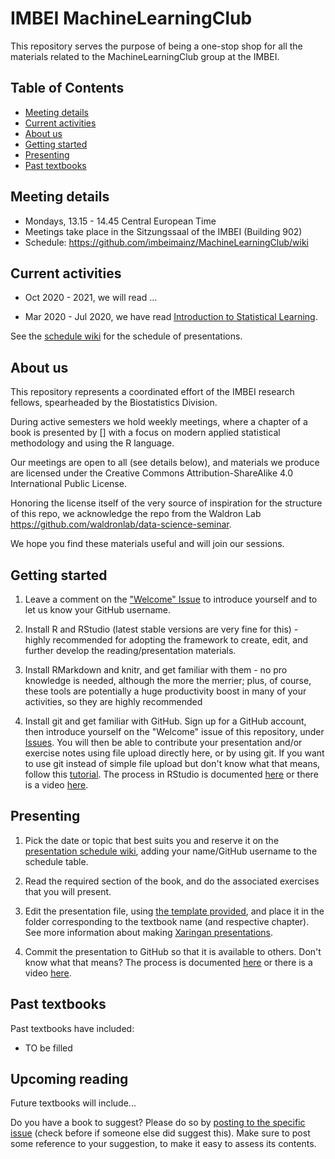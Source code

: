 
# IMBEI MachineLearningClub

This repository serves the purpose of being a one-stop shop for all the materials related to the MachineLearningClub group at the IMBEI.

## Table of Contents

- [Meeting details](#meeting-details)
- [Current activities](#current-activities)
- [About us](#about-us)
- [Getting started](#getting-started)
- [Presenting](#presenting)
- [Past textbooks](#past-textbooks)

## Meeting details

* Mondays, 13.15 - 14.45 Central European Time
* Meetings take place in the Sitzungssaal of the IMBEI (Building 902)
* Schedule: https://github.com/imbeimainz/MachineLearningClub/wiki

## Current activities

* Oct 2020 -  2021, we will read ...

* Mar 2020 - Jul 2020, we have read [Introduction to Statistical Learning](https://github.com/imbeimainz/MachineLearningClub/tree/master/Introduction%20to%20Statistical%20Learning%20-%202020).

See the [schedule wiki](https://github.com/imbeimainz/MachineLearningClub/wiki) for the schedule of presentations.

## About us

This repository represents a coordinated effort of the IMBEI research fellows, spearheaded by the Biostatistics Division.

During active semesters we hold weekly meetings, where a chapter of a book is presented by [] with a focus on modern applied statistical methodology and using the R language. 

Our meetings are open to all (see details below), and materials we produce are licensed under the Creative Commons Attribution-ShareAlike 4.0 International Public License. 

Honoring the license itself of the very source of inspiration for the structure of this repo, we acknowledge the repo from  the Waldron Lab https://github.com/waldronlab/data-science-seminar.

We hope you find these materials useful and will join our sessions.

## Getting started

1. Leave a comment on the ["Welcome" Issue](https://github.com/imbeimainz/MachineLearningClub/issues/1) to introduce yourself and to let us know your GitHub username.

2. Install R and RStudio (latest stable versions are very fine for this) - highly recommended for adopting the framework to create, edit, and further develop the reading/presentation materials.

3. Install RMarkdown and knitr, and get familiar with them - no pro knowledge is needed, although the more the merrier; plus, of course, these tools are potentially a huge productivity boost in many of your activities, so they are highly recommended

4. Install git and get familiar with GitHub. 
  Sign up for a GitHub account, then introduce yourself on the "Welcome" issue of this repository, under [Issues](https://github.com/imbeimainz/MachineLearningClub/issues). 
  You will then be able to contribute your presentation and/or exercise notes using file upload directly here, or by using git. 
  If you want to use git instead of simple file upload but don't know what that means, follow this [tutorial](https://try.github.io/levels/1/challenges/1).
  The process in RStudio is documented [here](https://support.rstudio.com/hc/en-us/articles/200532077-Version-Control-with-Git-and-SVN) or there is a video
[here](https://www.rstudio.com/resources/webinars/rstudio-essentials-webinar-series-managing-part-2/).



## Presenting

1. Pick the date or topic that best suits you and reserve it on the [presentation schedule wiki](https://github.com/imbeimainz/MachineLearningClub/wiki), adding your name/GitHub username to the schedule table.

2. Read the required section of the book, and do the associated exercises that you will present.

3. Edit the presentation file, using [the template provided](https://github.com/imbeimainz/MachineLearningClub/tree/master/presentation_template), and place it in the folder corresponding to the textbook name (and respective chapter). 
  See more information about making [Xaringan presentations](https://slides.yihui.org/xaringan/). 

4. Commit the presentation to GitHub so that it is available to others. 
  Don't know what that means? The process is documented [here](https://support.rstudio.com/hc/en-us/articles/200532077-Version-Control-with-Git-and-SVN) or there is a video
[here](https://www.rstudio.com/resources/webinars/rstudio-essentials-webinar-series-managing-part-2/).

## Past textbooks

Past textbooks have included:

* TO be filled

## Upcoming reading

Future textbooks will include...

Do you have a book to suggest? Please do so by [posting to the specific issue](https://github.com/imbeimainz/MachineLearningClub/issues/2) (check before if someone else did suggest this).
Make sure to post some reference to your suggestion, to make it easy to assess its contents.

